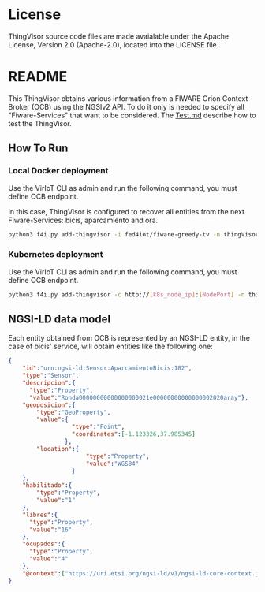 # License

ThingVisor source code files are made avaialable under the Apache License, Version 2.0 (Apache-2.0), located into the LICENSE file.

# README

This ThingVisor obtains various information from a FIWARE Orion Context Broker (OCB) using the NGSIv2 API. To do it only is needed to specify all "Fiware-Services" that want to be considered.
The [Test.md](./Test.md) describe how to test the ThingVisor.

## How To Run

### Local Docker deployment

Use the VirIoT CLI as admin and run the following command, you must define OCB endpoint.

In this case, ThingVisor is configured to recover all entities from the next Fiware-Services: bicis, aparcamiento and ora.

```bash  
python3 f4i.py add-thingvisor -i fed4iot/fiware-greedy-tv -n thingVisorID_Greedy -d "thingVisorID_Greedy" -p '{"ocb_ip":"<OCB_Public_IP>", "ocb_port":"<OCB_Port>","ocb_service":["<service",...]}'
```

### Kubernetes deployment

Use the VirIoT CLI as admin and run the following command, you must define OCB endpoint.

```bash  
python3 f4i.py add-thingvisor -c http://[k8s_node_ip]:[NodePort] -n thingVisorID_Greedy -d "thingVisorID_Greedy" -p '{"ocb_ip":"<OCB_Public_IP>", "ocb_port":"<OCB_Port>","ocb_service":["<service>",...]}' -y "yaml/thingVisor-fiWARE.yaml"
```

## NGSI-LD data model

Each entity obtained from OCB is represented by an NGSI-LD entity, in the case of bicis' service, will obtain entities like the following one:

```json
{
    "id":"urn:ngsi-ld:Sensor:AparcamientoBicis:182",
    "type":"Sensor",
    "descripcion":{
      "type":"Property",
      "value":"Ronda00000000000000000021e00000000000000002020aray"},
    "geoposicion":{
        "type":"GeoProperty",
        "value":{
                  "type":"Point",
                  "coordinates":[-1.123326,37.985345]
                },
        "location":{
                      "type":"Property",
                      "value":"WGS84"
                  }
    },
    "habilitado":{
        "type":"Property",
        "value":"1"
    },
    "libres":{
      "type":"Property",
      "value":"16"
    },
    "ocupados":{
      "type":"Property",
      "value":"4"
    },
    "@context":["https://uri.etsi.org/ngsi-ld/v1/ngsi-ld-core-context.jsonld"]
}

```
